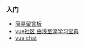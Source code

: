 ### 入门
* [简易留言板](https://github.com/kenberkeley/vue-demo)
* [vue社区 由浅至深学习宝典](http://www.vue-js.com/topic/56cfc64965cf1c422e006834)
* [vue chat](https://github.com/Coffcer/vue-chat)
